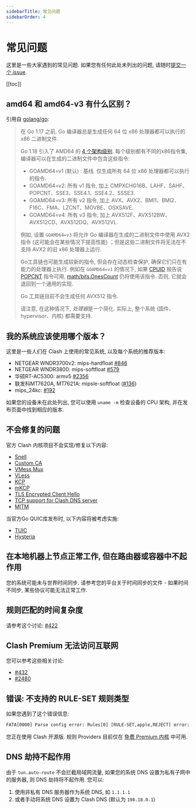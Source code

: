 ```yaml
---
sidebarTitle: 常见问题
sidebarOrder: 4
---
```


# 常见问题

这里是一些大家遇到的常见问题. 如果您有任何此处未列出的问题, 请随时[提交一个 issue](https://github.com/zhaofenghao/clash_go/issues/new/choose).

[[toc]]

## amd64 和 amd64-v3 有什么区别？

引用自 [golang/go](https://github.com/golang/go/wiki/MinimumRequirements#amd64):

> 在 Go 1.17 之前, Go 编译器总是生成任何 64 位 x86 处理器都可以执行的 x86 二进制文件.
>
> Go 1.18 引入了 AMD64 的 [4 个架构级别](https://en.wikipedia.org/wiki/X86-64#Microarchitecture_levels).
> 每个级别都有不同的x86指令集, 编译器可以在生成的二进制文件中包含这些指令:
>
> - GOAMD64=v1 (默认) : 基线. 仅生成所有 64 位 x86 处理器都可以执行的指令.
> - GOAMD64=v2: 所有 v1 指令, 加上 CMPXCHG16B、LAHF、SAHF、POPCNT、SSE3、SSE4.1、SSE4.2、SSSE3.
> - GOAMD64=v3: 所有 v2 指令, 加上 AVX、AVX2、BMI1、BMI2、F16C、FMA、LZCNT、MOVBE、OSXSAVE.
> - GOAMD64=v4: 所有 v3 指令, 加上 AVX512F、AVX512BW、AVX512CD、AVX512DQ、AVX512VL.
>
> 例如, 设置 `GOAMD64=v3` 将允许 Go 编译器在生成的二进制文件中使用 AVX2 指令 (这可能会在某些情况下提高性能) ；但是这些二进制文件将无法在不支持 AVX2 的旧 x86 处理器上运行.
>
> Go工具链也可能生成较新的指令, 但会存在动态检查保护, 确保它们只在有能力的处理器上执行. 例如在 `GOAMD64=v1` 的情况下, 如果 [CPUID](https://www.felixcloutier.com/x86/cpuid) 报告说 [POPCNT](https://www.felixcloutier.com/x86/popcnt) 指令可用, [math/bits.OnesCount](https://pkg.go.dev/math/bits#OnesCount) 仍将使用该指令. 否则, 它就会退回到一个通用的实现.
>
> Go 工具链目前不会生成任何 AVX512 指令.
>
> 请注意, 在这种情况下, *处理器*是一个简化. 实际上, 整个系统 (固件、hypervisor、内核) 都需要支持.

## 我的系统应该使用哪个版本？

这里是一些人们在 Clash 上使用的常见系统, 以及每个系统的推荐版本:

- NETGEAR WNDR3700v2: mips-hardfloat [#846](https://github.com/zhaofenghao/clash_go/issues/846)
- NETGEAR WNDR3800: mips-softfloat [#579](https://github.com/zhaofenghao/clash_go/issues/579)
- 华硕RT-AC5300: armv5 [#2356](https://github.com/zhaofenghao/clash_go/issues/2356)
- 联发科MT7620A, MT7621A: mipsle-softfloat ([#136](https://github.com/zhaofenghao/clash_go/issues/136))
- mips_24kc: [#192](https://github.com/zhaofenghao/clash_go/issues/192)

如果您的设备未在此处列出, 您可以使用 `uname -m` 检查设备的 CPU 架构, 并在发布页面中找到相应的版本.

## 不会修复的问题

官方 Clash 内核项目不会实现/修复以下内容:

- [Snell](https://github.com/zhaofenghao/clash_go/issues/2466)
- [Custom CA](https://github.com/zhaofenghao/clash_go/issues/2333)
- [VMess Mux](https://github.com/zhaofenghao/clash_go/issues/450)
- [VLess](https://github.com/zhaofenghao/clash_go/issues/1185)
- [KCP](https://github.com/zhaofenghao/clash_go/issues/16)
- [mKCP](https://github.com/zhaofenghao/clash_go/issues/2308)
- [TLS Encrypted Client Hello](https://github.com/zhaofenghao/clash_go/issues/2295)
- [TCP support for Clash DNS server](https://github.com/zhaofenghao/clash_go/issues/368)
- [MITM](https://github.com/zhaofenghao/clash_go/issues/227#issuecomment-508693628)

当官方Go QUIC库发布时, 以下内容将被考虑实施:

- [TUIC](https://github.com/zhaofenghao/clash_go/issues/2222)
- [Hysteria](https://github.com/zhaofenghao/clash_go/issues/1863)

## 在本地机器上节点正常工作, 但在路由器或容器中不起作用

您的系统可能未与世界时间同步. 请参考您的平台关于时间同步的文件 - 如果时间不同步, 某些协议可能无法正常工作.

## 规则匹配的时间复杂度

请参考这个讨论: [#422](https://github.com/zhaofenghao/clash_go/issues/422)

## Clash Premium 无法访问互联网

您可以参考这些相关讨论:

- [#432](https://github.com/zhaofenghao/clash_go/issues/432#issuecomment-571634905)
- [#2480](https://github.com/zhaofenghao/clash_go/issues/2480)

## 错误: 不支持的 RULE-SET 规则类型

如果您遇到了这个错误信息:

```txt
FATA[0000] Parse config error: Rules[0] [RULE-SET,apple,REJECT] error: unsupported rule type RULE-SET
```

您正在使用 Clash 开源版. 规则 Providers 目前仅在 [免费 Premium 内核](https://github.com/zhaofenghao/clash_go/releases/tag/premium) 中可用.

## DNS 劫持不起作用

由于 `tun.auto-route` 不会拦截局域网流量, 如果您的系统 DNS 设置为私有子网中的服务器, 则 DNS 劫持将不起作用. 您可以:

1. 使用非私有 DNS 服务器作为系统 DNS, 如 `1.1.1.1`
2. 或者手动将系统 DNS 设置为 Clash DNS (默认为 `198.18.0.1`)
